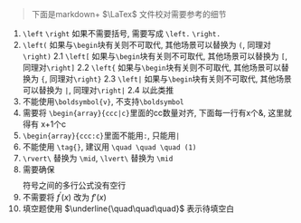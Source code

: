 > 下面是markdown+ $\LaTex$ 文件校对需要参考的细节

1. `\left` `\right` 如果不需要括号, 需要写成 `\left.` `\right.`
2. `\left(` 如果与`\begin`块有关则不可取代, 其他场景可以替换为 `(`, 同理对`\right)`
  2.1 `\left[` 如果与`\begin`块有关则不可取代, 其他场景可以替换为 `[`, 同理对`\right]`
  2.2 `\left{` 如果与`\begin`块有关则不可取代, 其他场景可以替换为 `{`, 同理对`\right}`
  2.3 `\left|` 如果与`\begin`块有关则不可取代, 其他场景可以替换为 `|`, 同理对`\right|`
  2.4 以此类推
3. 不能使用`\boldsymbol{v}`, 不支持`\boldsymbol`
4. 需要将 `\begin{array}{ccc|c}`里面的cc数量对齐, 下面每一行有x个&, 这里就得有 x+1个c
5. `\begin{array}{ccc:c}`里面不能用`:`, 只能用`|`
6. 不能使用 `\tag{}`, 建议用 `\quad \quad \quad (1)`
7. `\rvert\` 替换为 `\mid`, `\lvert\` 替换为 `\mid`
8. 需要确保$$$$符号之间的多行公式没有空行
9. 不需要将 $f^{\prime}(x)$ 改为 $f'(x)$
10. 填空题使用 $\underline{\quad\quad\quad}$ 表示待填空白
